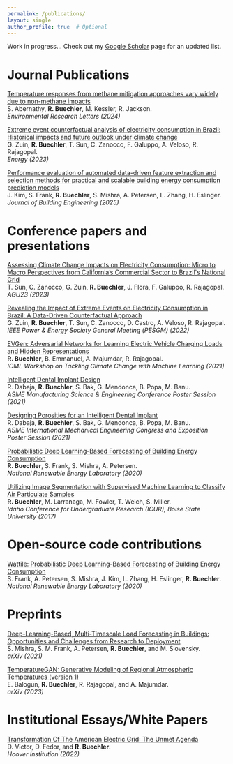 ```yaml
---
permalink: /publications/
layout: single
author_profile: true  # Optional
---
```

Work in progress...
Check out my [Google Scholar](https://scholar.google.com/citations?hl=en&user=k_8EYPUAAAAJ&view_op=list_works&sortby=pubdate) page for an updated list.

# Journal Publications

[Temperature responses from methane mitigation approaches vary widely due to non-methane impacts](https://iopscience.iop.org/article/10.1088/1748-9326/ad60e0/meta)  
S. Abernathy, **R. Buechler**, M. Kessler, R. Jackson.  
*Environmental Research Letters (2024)*

[Extreme event counterfactual analysis of electricity consumption in Brazil: Historical impacts and future outlook under climate change](https://www.sciencedirect.com/science/article/abs/pii/S0360544223014950)  
G. Zuin, **R. Buechler**, T. Sun, C. Zanocco, F. Galuppo, A. Veloso, R. Rajagopal.  
*Energy (2023)* 

[Performance evaluation of automated data-driven feature extraction and selection methods for practical and scalable building energy consumption prediction models](https://www.sciencedirect.com/science/article/abs/pii/S2352710225002815)  
J. Kim, S. Frank, **R. Buechler**, S. Mishra, A. Petersen, L. Zhang, H. Eslinger.  
*Journal of Building Engineering (2025)*

# Conference papers and presentations
  
[Assessing Climate Change Impacts on Electricity Consumption: Micro to Macro Perspectives from California’s Commercial Sector to Brazil's National Grid](https://ui.adsabs.harvard.edu/abs/2023AGUFMGC23J1183S/abstract)  
T. Sun, C. Zanocco, G. Zuin, **R. Buechler**, J. Flora, F. Galuppo, R. Rajagopal.  
*AGU23 (2023)*

[Revealing the Impact of Extreme Events on Electricity Consumption in Brazil: A Data-Driven Counterfactual Approach](https://ieeexplore.ieee.org/abstract/document/9916678)  
G. Zuin, **R. Buechler**, T. Sun, C. Zanocco, D. Castro, A. Veloso, R. Rajagopal.  
*IEEE Power & Energy Society General Meeting (PESGM) (2022)*

[EVGen: Adversarial Networks for Learning Electric Vehicle Charging Loads and Hidden Representations](https://www.climatechange.ai/papers/icml2021/55)  
**R. Buechler**, B. Emmanuel, A. Majumdar, R. Rajagopal.  
*ICML Workshop on Tackling Climate Change with Machine Learning (2021)*

[Intelligent Dental Implant Design](google.com)  
R. Dabaja, **R. Buechler**, S. Bak, G. Mendonca, B. Popa, M. Banu.  
*ASME Manufacturing Science & Engineering Conference Poster Session (2021)*

[Designing Porosities for an Intelligent Dental Implant](google.com)  
R. Dabaja, **R. Buechler**, S. Bak, G. Mendonca, B. Popa, M. Banu.  
*ASME International Mechanical Engineering Congress and Exposition Poster Session (2021)*

[Probabilistic Deep Learning-Based Forecasting of Building Energy Consumption](google.com)  
**R. Buechler**, S. Frank, S. Mishra, A. Petersen.  
*National Renewable Energy Laboratory (2020)*

[Utilizing Image Segmentation with Supervised Machine Learning to Classify Air Particulate Samples](https://scholarworks.boisestate.edu/icur/2017/Poster_Session/208/)  
**R. Buechler**, M. Larranaga, M. Fowler, T. Welch, S. Miller.  
*Idaho Conference for Undergraduate Research (ICUR), Boise State University (2017)*

# Open-source code contributions

[Wattile: Probabilistic Deep Learning-Based Forecasting of Building Energy Consumption](https://www.osti.gov/biblio/1968566)  
S. Frank, A. Petersen, S. Mishra, J. Kim, L. Zhang, H. Eslinger, **R. Buechler**.  
*National Renewable Energy Laboratory (2020)*

# Preprints
  
[Deep-Learning-Based, Multi-Timescale Load Forecasting in Buildings: Opportunities and Challenges from Research to Deployment](https://arxiv.org/abs/2008.05458)  
S. Mishra, S. M. Frank, A. Petersen, **R. Buechler**, and M. Slovensky.  
*arXiv (2021)*

[TemperatureGAN: Generative Modeling of Regional Atmospheric Temperatures (version 1)](https://arxiv.org/abs/2306.17248v1)  
E. Balogun, **R. Buechler**, R. Rajagopal, and A. Majumdar.  
*arXiv (2023)*

# Institutional Essays/White Papers

[Transformation Of The American Electric Grid: The Unmet Agenda](https://www.hoover.org/research/transformation-american-electric-grid-unmet-agenda)  
D. Victor, D. Fedor, and **R. Buechler**.  
*Hoover Institution (2022)*

